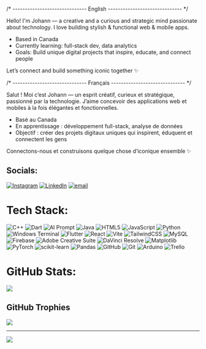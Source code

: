 /* ------------------------------ English ------------------------------ */<br/> 

Hello! I'm Johann — a creative and a curious and strategic mind passionate about technology. I love building stylish & functional web & mobile apps.<br/> 

- Based in Canada<br/> 
- Currently learning: full-stack dev, data analytics <br/> 
- Goals: Build unique digital projects that inspire, educate, and connect people<br/> 

Let’s connect and build something iconic together ✨<br/> 

/* ------------------------------ Français ------------------------------ */<br/> 

Salut ! Moi c’est Johann — un esprit créatif, curieux et stratégique, passionné par la technologie. J’aime concevoir des applications web et mobiles à la fois élégantes et fonctionnelles.<br/> 

- Basé au Canada<br/> 
- En apprentissage : développement full-stack, analyse de données<br/>  
- Objectif : créer des projets digitaux uniques qui inspirent, éduquent et connectent les gens<br/> 

Connectons-nous et construisons quelque chose d’iconique ensemble ✨<br/> 



## Socials:
[![Instagram](https://img.shields.io/badge/Instagram-%23E4405F.svg?logo=Instagram&logoColor=white)](https://instagram.com/rajojoh) [![LinkedIn](https://img.shields.io/badge/LinkedIn-%230077B5.svg?logo=linkedin&logoColor=white)](https://linkedin.com/in/www.linkedin.com/in/johann-rajosefa-8a9044255) [![email](https://img.shields.io/badge/Email-D14836?logo=gmail&logoColor=white)](mailto:johann@rajosefa.mg) 

# Tech Stack:
![C++](https://img.shields.io/badge/c++-%2300599C.svg?style=for-the-badge&logo=c%2B%2B&logoColor=white) ![Dart](https://img.shields.io/badge/dart-%230175C2.svg?style=for-the-badge&logo=dart&logoColor=white) ![AI Prompt](https://img.shields.io/badge/AI_Prompt-412991.svg?style=for-the-badge&logo=openai&logoColor=white) ![Java](https://img.shields.io/badge/java-%23ED8B00.svg?style=for-the-badge&logo=openjdk&logoColor=white) ![HTML5](https://img.shields.io/badge/html5-%23E34F26.svg?style=for-the-badge&logo=html5&logoColor=white) ![JavaScript](https://img.shields.io/badge/javascript-%23323330.svg?style=for-the-badge&logo=javascript&logoColor=%23F7DF1E) ![Python](https://img.shields.io/badge/python-3670A0?style=for-the-badge&logo=python&logoColor=ffdd54) ![Windows Terminal](https://img.shields.io/badge/Windows%20Terminal-%234D4D4D.svg?style=for-the-badge&logo=windows-terminal&logoColor=white) ![Flutter](https://img.shields.io/badge/Flutter-%2302569B.svg?style=for-the-badge&logo=Flutter&logoColor=white) ![React](https://img.shields.io/badge/react-%2320232a.svg?style=for-the-badge&logo=react&logoColor=%2361DAFB) ![Vite](https://img.shields.io/badge/vite-%23646CFF.svg?style=for-the-badge&logo=vite&logoColor=white) ![TailwindCSS](https://img.shields.io/badge/tailwindcss-%2338B2AC.svg?style=for-the-badge&logo=tailwind-css&logoColor=white) ![MySQL](https://img.shields.io/badge/mysql-4479A1.svg?style=for-the-badge&logo=mysql&logoColor=white) ![Firebase](https://img.shields.io/badge/firebase-a08021?style=for-the-badge&logo=firebase&logoColor=ffcd34) ![Adobe Creative Suite](https://img.shields.io/badge/Adobe%20Creative%20Suite-DA1F26.svg?style=for-the-badge&logo=Adobe%20Creative%20Cloud&logoColor=white) ![DaVinci Resolve](https://img.shields.io/badge/DaVinci_Resolve-%23000000.svg?style=for-the-badge&logo=DaVinciResolve&logoColor=white)
 ![Matplotlib](https://img.shields.io/badge/Matplotlib-%23ffffff.svg?style=for-the-badge&logo=Matplotlib&logoColor=black) ![PyTorch](https://img.shields.io/badge/PyTorch-%23EE4C2C.svg?style=for-the-badge&logo=PyTorch&logoColor=white) ![scikit-learn](https://img.shields.io/badge/scikit--learn-%23F7931E.svg?style=for-the-badge&logo=scikit-learn&logoColor=white) ![Pandas](https://img.shields.io/badge/pandas-%23150458.svg?style=for-the-badge&logo=pandas&logoColor=white) ![GitHub](https://img.shields.io/badge/github-%23121011.svg?style=for-the-badge&logo=github&logoColor=white) ![Git](https://img.shields.io/badge/git-%23F05033.svg?style=for-the-badge&logo=git&logoColor=white) ![Arduino](https://img.shields.io/badge/-Arduino-00979D?style=for-the-badge&logo=Arduino&logoColor=white) ![Trello](https://img.shields.io/badge/Trello-%23026AA7.svg?style=for-the-badge&logo=Trello&logoColor=white)
# GitHub Stats:
![](https://github-readme-stats.vercel.app/api/top-langs/?username=KugleBlitz007&theme=react&hide_border=false&include_all_commits=true&count_private=true&layout=compact)

## GitHub Trophies
![](https://github-profile-trophy.vercel.app/?username=KugleBlitz007&theme=radical&no-frame=false&no-bg=true&margin-w=4)

---
[![](https://visitcount.itsvg.in/api?id=KugleBlitz007&icon=0&color=0)](https://visitcount.itsvg.in)

<!-- Proudly created with GPRM ( https://gprm.itsvg.in ) -->
